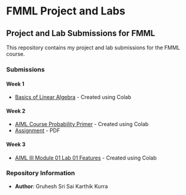 # FMML Project and Labs

## Project and Lab Submissions for FMML

This repository contains my project and lab submissions for the FMML course.

### Submissions

#### Week 1
- [Basics of Linear Algebra](./Basics_of_Linear_Algebra.ipynb) - Created using Colab

#### Week 2
- [AIML Course Probability Primer](./AIML_Course_Probability_Primer.ipynb) - Created using Colab
- [Assignment](https://drive.google.com/file/d/1gDxZkQtYQBNmrYoqHwwN8HMJDO644GeB/view?usp=sharing) - PDF

#### Week 3
- [AIML III Module 01 Lab 01 Features](./AIML_III_Module_01_Lab_01_Features.ipynb) - Created using Colab

### Repository Information

- **Author**: Gruhesh Sri Sai Karthik Kurra
